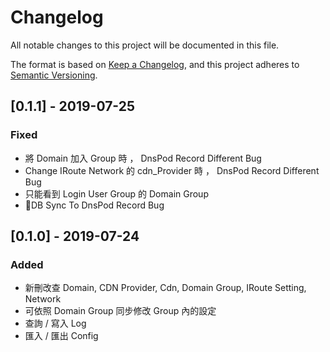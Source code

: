 # Changelog
All notable changes to this project will be documented in this file.

The format is based on [Keep a Changelog](https://keepachangelog.com/en/1.0.0/),
and this project adheres to [Semantic Versioning](https://semver.org/spec/v2.0.0.html).

## [0.1.1] - 2019-07-25
### Fixed
- 將 Domain 加入 Group 時 ， DnsPod Record Different Bug
- Change IRoute Network 的 cdn_Provider 時 ， DnsPod Record Different Bug
- 只能看到 Login User Group 的 Domain Group
- DB Sync To DnsPod Record Bug

## [0.1.0] - 2019-07-24
### Added
- 新刪改查 Domain, CDN Provider, Cdn, Domain Group, IRoute Setting, Network
- 可依照 Domain Group 同步修改 Group 內的設定
- 查詢 / 寫入 Log
- 匯入 / 匯出 Config